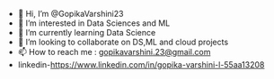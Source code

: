 - 👋 Hi, I’m @GopikaVarshini23
- 👀 I’m interested in Data Sciences and ML
- 🌱 I’m currently learning Data Science
- 💞️ I’m looking to collaborate on DS,ML and cloud projects
- 📫 How to reach me : gopikavarshini.23@gmail.com
- linkedin-https://www.linkedin.com/in/gopika-varshini-l-55aa13208

<!---
GopikaVarshini23/GopikaVarshini23 is a ✨ special ✨ repository because its `README.md` (this file) appears on your GitHub profile.
You can click the Preview link to take a look at your changes.
--->
